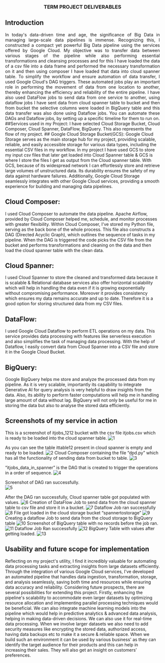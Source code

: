 <h3 style="text-align:center">TERM PROJECT DELIVERABLES</h3>

## Introduction
<div align = "justify">In today's data-driven time and age, the significance of Big Data in managing large-scale data pipelines is immense. Recognizing this, I constructed a compact yet powerful Big Data pipeline using the services offered by Google Cloud. My objective was to transfer data between various stages of the pipeline while also performing essential transformations and cleansing processes and for this I have loaded the data of a csv file into a data frame and performed the necessary transformation on it and then using composer I have loaded that data into cloud spanner table. To simplify the workflow and ensure automation of data transfer, I used Google Cloud's DAG triggers. These automated jobs play an important role in performing the movement of data from one location to another, thereby enhancing the efficiency and reliability of the entire pipeline. I have also used DataFlow jobs to send data from one service to another, using dataflow jobs I have sent data from cloud spanner table to bucket and then from bucket the selective columns were loaded in BigQuery table and this data transfer was also done using Dataflow jobs. You can automate these DAGs and Dataflow jobs, by setting up a specific timeline for them to run on.</div>
##Services used in my Project:
I have selected Cloud Storage Bucket, Cloud Composer, Cloud Spanner, DataFlow, BigQuery. This also represents the flow of my project. 
## Google Cloud Storage Bucket(GCS):
Google Cloud Storage serves as the main storage hub for my project, providing scalable, reliable, and easily accessible storage for various data types, including the essential CSV files in my workflow. In my project I have used GCS to store my input csv files that later get loaded into Cloud Spanner table & GCS is where I store the files I get as output from the Cloud spanner table. With GCS, because of its widespread network I can effortlessly store and retrieve large volumes of unstructured data. Its durability ensures the safety of my data against hardware failures. Additionally, Google Cloud Storage seamlessly integrates with other Google Cloud services, providing a smooth experience for building and managing data pipelines.

## Cloud Composer:
I used Cloud Composer to automate the data pipeline. Apache Airflow, provided by Cloud Composer helped me, schedule, and monitor processes with greater flexibility. Within Cloud Composer, I've stored my Python file, serving as the back bone of the whole process. This file also constructs a DAG (Directed Acyclic Graph), which outlines the sequence of tasks in my pipeline. When the DAG is triggered the code picks the CSV file from the bucket and performs transformations and cleaning on the data and then load the cloud spanner table with the clean data.


## Cloud Spanner: 
I used Cloud Spanner to store the cleaned and transformed data because it is scalable & Relational database services also offer horizontal scalability which will help in handling the data even if it is growing exponentially without compromising performance. Moreover it provides consistency which ensures my data remains accurate and up to date. Therefore it is a good option for storing structured data from my CSV files.

## DataFlow: 
I used Google Cloud Dataflow to perform ETL operations on my data. This service provides data processing with features like serverless execution and also simplifies the task of managing data processing. With the help of Dataflow, I easily convert data from Cloud Spanner into a CSV file and store it in the Google Cloud Bucket.

## BigQuery:
Google BigQuery helps me store and analyze the processed data from my pipeline. As it is very scalable, importantly its capability to integrate Generative AI for query analysis is very helpful to draw insights from the data. Also, its ability to perform faster computations will help me in handling large amount of data without lag. BigQuery will not only be useful for me in storing the data but also to analyse the stored data efficiently.

## Screenshots of my service in action

This is a screenshot of itjobs_1212 bucket with the csv file itjobs.csv which is ready to be loaded into the cloud spanner table.
![1](https://github.com/priya-darshini0/Google-Cloud-Data-Pipeline/blob/main/Images/1.png)

As you can see the table ittable12 present in cloud spanner is empty and ready to be loaded.
![2](https://github.com/priya-darshini0/Google-Cloud-Data-Pipeline/blob/main/Images/2.png)
Cloud Composer containing the file “dpd.py” which has all the functionality of sending data from bucket to table.
![3](https://github.com/priya-darshini0/Google-Cloud-Data-Pipeline/blob/main/Images/3.png)

“itjobs_data_in_spanner” is the DAG that is created to trigger the operations in a order of sequence. 
![4](https://github.com/priya-darshini0/Google-Cloud-Data-Pipeline/blob/main/Images/4.png)



Screenshot of DAG ran successfully.  
![5](https://github.com/priya-darshini0/Google-Cloud-Data-Pipeline/blob/main/Images/5.png)

After the DAG ran successfully, Cloud spanner table got populated with values. 
![6](https://github.com/priya-darshini0/Google-Cloud-Data-Pipeline/blob/main/Images/6.png)
Creation of DataFlow Job to send data from the cloud spanner table to csv file and store it in a bucket. 
![7](https://github.com/priya-darshini0/Google-Cloud-Data-Pipeline/blob/main/Images/7.png)
Dataflow Job ran successfully 
![8](https://github.com/priya-darshini0/Google-Cloud-Data-Pipeline/blob/main/Images/8.png)
File got loaded in the cloud storage bucket “spannertostorage” 
![9](https://github.com/priya-darshini0/Google-Cloud-Data-Pipeline/blob/main/Images/9.png)
Creating a dataflow Job to send data from the cloud storage to BigQuery table 
![10](https://github.com/priya-darshini0/Google-Cloud-Data-Pipeline/blob/main/Images/10.png)
Screenshot of BigQuery table with no records before the job ran. 
![11](https://github.com/priya-darshini0/Google-Cloud-Data-Pipeline/blob/main/Images/11.png)
Dataflow Job Ran successfully 
![12](https://github.com/priya-darshini0/Google-Cloud-Data-Pipeline/blob/main/Images/12.png)
BigQuery Table with values after getting loaded. 
![13](https://github.com/priya-darshini0/Google-Cloud-Data-Pipeline/blob/main/Images/13.png)







## Usability and future scope for implementation
Reflecting on my project's utility, I find it incredibly valuable for automating data processing tasks and extracting insights from large datasets efficiently. Through the integration of various Google Cloud services, I've developed an automated pipeline that handles data ingestion, transformation, storage, and analysis seamlessly, saving both time and resources while ensuring data accuracy and reliability.
Considering future prospects, there are several possibilities for extending this project. Firstly, enhancing the pipeline's scalability to accommodate even larger datasets by optimizing resource allocation and implementing parallel processing techniques would be beneficial. We can also integrate machine learning models into the pipeline which would help in predictive analytics & advanced data analysis, helping in making data-driven decisions. We can also use it for real-time data processing. When we involve larger datasets we also need to add security measures like encrypting the stored data, authorized access, having data backups etc to make it a secure & reliable space. When we build such an environment it can be used by various business' as they can identify the target audience for their products and this can help in increasing their sales. They will also get an insight on customers’ preferences.

